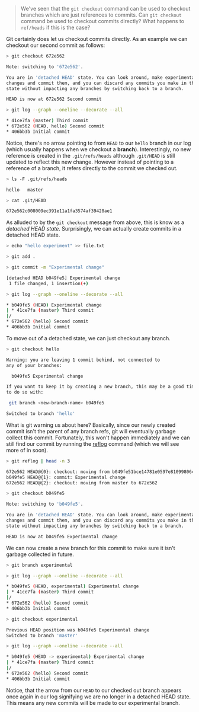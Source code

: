 > We've seen that the `git checkout` command can be used to checkout
> branches which are just references to commits. Can `git checkout` command
> be used to checkout commits directly? What happens to `ref/heads` if this
> is the case?

Git certainly does let us checkout commits directly. As an example we can checkout our second commit as follows:

```sh
> git checkout 672e562

Note: switching to '672e562'.

You are in 'detached HEAD' state. You can look around, make experimental
changes and commit them, and you can discard any commits you make in this
state without impacting any branches by switching back to a branch.

HEAD is now at 672e562 Second commit

> git log --graph --oneline --decorate --all

* 41ce7fa (master) Third commit
* 672e562 (HEAD, hello) Second commit
* 406bb3b Initial commit
```

Notice, there's no arrow pointing to from `HEAD` to our `hello` branch in
our log (which usually happens when we checkout a **branch**).
Interestingly, no new reference is created in the `.git/refs/heads`
although `.git/HEAD` is still updated to reflect this new change. However
instead of pointing to a reference of a branch, it refers directly to the
commit we checked out.

```sh
> ls -F .git/refs/heads

hello   master

> cat .git/HEAD

672e562c008009ec391e11a1fa3574af39428ae1
```

As alluded to by the `git checkout` message from above, this is know as a
_detached HEAD state_. Surprisingly, we can actually create commits in a
detached HEAD state.

```sh
> echo "hello experiment" >> file.txt

> git add .

> git commit -m "Experimental change"

[detached HEAD b049fe5] Experimental change
 1 file changed, 1 insertion(+)

> git log --graph --oneline --decorate --all

* b049fe5 (HEAD) Experimental change
| * 41ce7fa (master) Third commit
|/
* 672e562 (hello) Second commit
* 406bb3b Initial commit
```

To move out of a detached state, we can just checkout any branch.

```sh
> git checkout hello

Warning: you are leaving 1 commit behind, not connected to
any of your branches:

  b049fe5 Experimental change

If you want to keep it by creating a new branch, this may be a good time
to do so with:

 git branch <new-branch-name> b049fe5

Switched to branch 'hello'
```

What is git warning us about here? Basically, since our newly created
commit isn't the parent of any branch refs, git will eventually garbage
collect this commit. Fortunately, this won't happen immediately and we can
still find our commit by running the [reflog](../reflog.md) command (which we will see more of in soon).

```sh
> git reflog | head -n 3

672e562 HEAD@{0}: checkout: moving from b049fe51bce14781e0597e81099806c483cd196b to hello
b049fe5 HEAD@{1}: commit: Experimental change
672e562 HEAD@{2}: checkout: moving from master to 672e562

> git checkout b049fe5

Note: switching to 'b049fe5'.

You are in 'detached HEAD' state. You can look around, make experimental
changes and commit them, and you can discard any commits you make in this
state without impacting any branches by switching back to a branch.

HEAD is now at b049fe5 Experimental change
```

We can now create a new branch for this commit to make sure it isn't
garbage collected in future.

```sh
> git branch experimental

> git log --graph --oneline --decorate --all

* b049fe5 (HEAD, experimental) Experimental change
| * 41ce7fa (master) Third commit
|/
* 672e562 (hello) Second commit
* 406bb3b Initial commit

> git checkout experimental

Previous HEAD position was b049fe5 Experimental change
Switched to branch 'master'

> git log --graph --oneline --decorate --all

* b049fe5 (HEAD -> experimental) Experimental change
| * 41ce7fa (master) Third commit
|/
* 672e562 (hello) Second commit
* 406bb3b Initial commit
```

Notice, that the arrow from our `HEAD` to our checked out branch appears
once again in our log signifying we are no longer in a detached HEAD state.
This means any new commits will be made to our experimental branch.
